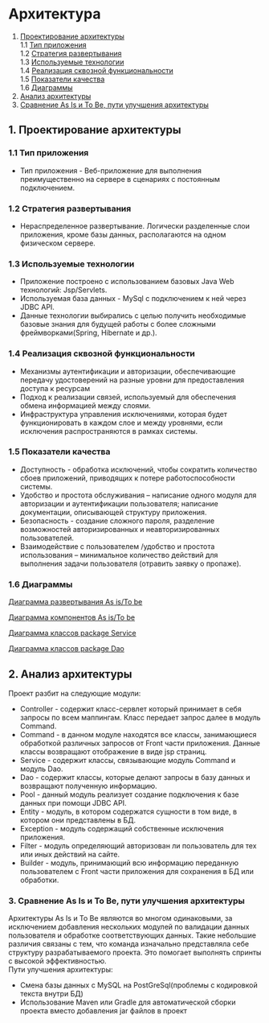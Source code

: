 # Архитектура
1. [Проектирование архитектуры](#type) <br>
  1.1 [Тип приложения](#type) <br>
  1.2 [Стратегия развертывания](#strategy) <br>
  1.3 [Используемые технологии](#technology) <br>
  1.4 [Реализация сквозной функциональности](#throught) <br>
  1.5 [Показатели качества](#quality) <br>
  1.6 [Диаграммы](#diagram) <br>
2. [Анализ архитектуры](#analysis) <br>
3. [Сравнение As Is и To Be, пути улучшения архитектуры](#compare) <br> 


<a name='type'></a>
## 1. Проектирование архитектуры 
### 1.1 Тип приложения
 *  Тип приложения - Веб-приложение для выполнения преимущественно на сервере в сценариях с постоянным подключением.
 
<a name='strategy'></a>
### 1.2 Стратегия развертывания 
 *  Нераспределенное развертывание. Логически разделенные слои приложения, кроме базы данных, располагаются на одном физическом сервере.   
  
<a name='technology'></a>
### 1.3 Используемые технологии
 *  Приложение построено с использованием базовых Java Web технологий: Jsp/Servlets. 
 *  Используемая база данных - MySql с подключением к ней через JDBC API.
 *  Данные технологии выбирались с целью получить необходимые базовые знания для будущей работы с более сложными фреймворками(Spring, Hibernate и др.).
 
<a name="throught"></a>
### 1.4 Реализация сквозной функциональности
 *  Механизмы аутентификации и авторизации, обеспечивающие передачу удостоверений на разные уровни для предоставления доступа к ресурсам
 *  Подход к реализации связей, используемый для обеспечения обмена информацией между слоями.
 *  Инфраструктура управления исключениями, которая будет функционировать в каждом слое и между уровнями, если исключения распространяются в рамках системы.
 
 <a name="quality"></a>
### 1.5 Показатели качества
 *  Доступность -  обработка исключений, чтобы сократить количество сбоев приложений, приводящих к потере работоспособности системы.
 *  Удобство и простота обслуживания – написание одного модуля для авторизации и аутентификации пользователя; написание документации, описывающей структуру приложения.
 *  Безопасность - создание сложного пароля, разделение возможностей авторизированных и неавторизированных пользователей.
 *  Взаимодействие с пользователем /удобство и простота использования – минимальное количество действий для выполнения задачи пользователя (отравить заявку о пропаже).
 
 <a name="diagram"></a>
### 1.6 Диаграммы
 [Диаграмма развертывания As is/To be](https://github.com/Imnotmaddy/Police_DB/blob/master/diagrams/DeploymentDiagram.png)
 
 [Диаграмма компонентов As is/To be](https://github.com/Imnotmaddy/Police_DB/blob/master/diagrams/ComponentDiagram.png)
 
 [Диаграмма классов package Service](https://github.com/Imnotmaddy/Police_DB/blob/master/diagrams/ServiceClassDiagram.png)
 
 [Диаграмма классов package Dao](https://github.com/Imnotmaddy/Police_DB/blob/master/diagrams/DaoClassDiagram.png)
 
 <a name="analysis"></a>
## 2. Анализ архитектуры
 Проект разбит на следующие модули:
 * Controller - содержит класс-сервлет который принимает в себя запросы по всем маппингам. Класс передает запрос далее в модуль Command.
 * Command - в данном модуле находятся все классы, занимающиеся обработкой различных запросов от Front части приложения. Данные классы возвращают отображение в виде jsp страниц.
 * Service - содержит классы, связывающие модуль Command и модуль Dao.
 * Dao - содержит классы, которые делают запросы в базу данных и возвращают полученную информацию.
 * Pool - данный модуль реализует создание подключения к базе данных при помощи JDBC API.
 * Entity - модуль, в котором содержатся сущности в том виде, в котором они представлены в БД.
 * Exception - модуль содержащий собственные исключения приложения. 
 * Filter - модуль определяющий авторизован ли пользователь для тех или иных действий на сайте.
 * Builder - модуль, принимающий всю информацию переданную пользователем с Front части приложения для сохранения в БД или обработки.
 
<a name="compare"></a>
### 3. Сравнение As Is и To Be, пути улучшения архитектуры
 Архитектуры As Is и To Be являются во многом одинаковыми, за исключением добавления нескольких модулей по валидации данных пользователя и обработке соответствующих данных. Такие небольшие различия связаны с тем, что команда изначально представляла себе структуру разрабатываемого проекта. Это помогает выполнять спринты с высокой эффективностью. <br>
 Пути улучшения архитектуры:
  * Смена базы данных с MySQL на PostGreSql(проблемы с кодировкой текста внутри БД)
  * Использование Maven или Gradle для автоматической сборки проекта вместо добавления jar файлов в проект
